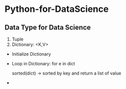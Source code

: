 # Python-for-DataScience
## Data Type for Data Science
1. Tuple
2. Dictionary: <K,V>
  - Initialize Dictionary
  - Loop in Dictionary:
    for e in dict

    sorted(dict) -> sorted by key and return a list of value
  - 
